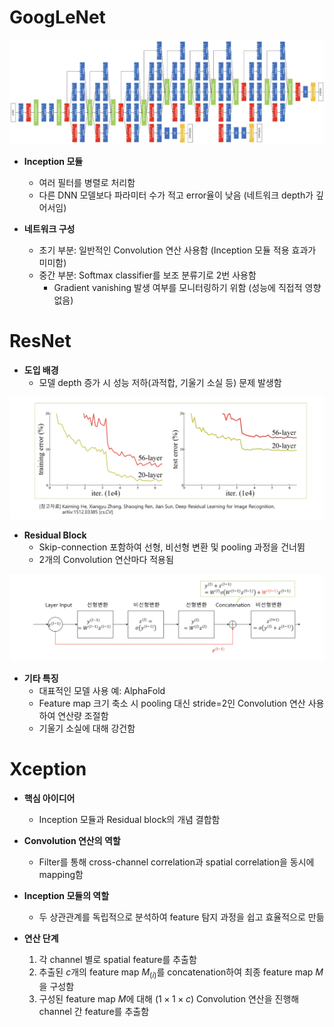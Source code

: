 # GoogLeNet
![GoogleNet](Images/GoogleNet_Architecture.png)
- **Inception 모듈**
  - 여러 필터를 병렬로 처리함
  - 다른 DNN 모델보다 파라미터 수가 적고 error율이 낮음 (네트워크 depth가 깊어서임)
  
- **네트워크 구성**
  - 초기 부분: 일반적인 Convolution 연산 사용함 (Inception 모듈 적용 효과가 미미함)
  - 중간 부분: Softmax classifier를 보조 분류기로 2번 사용함
    - Gradient vanishing 발생 여부를 모니터링하기 위함 (성능에 직접적 영향 없음)


# ResNet

- **도입 배경**
  - 모델 depth 증가 시 성능 저하(과적합, 기울기 소실 등) 문제 발생함

![](Images/깊이에%20따른%20모델%20성능.png)

- **Residual Block**
  - Skip-connection 포함하여 선형, 비선형 변환 및 pooling 과정을 건너뜀
  - 2개의 Convolution 연산마다 적용됨

![](Images/ResidualBlock.png)
  
- **기타 특징**
  - 대표적인 모델 사용 예: AlphaFold
  - Feature map 크기 축소 시 pooling 대신 stride=2인 Convolution 연산 사용하여 연산량 조절함
  - 기울기 소실에 대해 강건함


# Xception

- **핵심 아이디어**
  - Inception 모듈과 Residual block의 개념 결합함

- **Convolution 연산의 역할**
  - Filter를 통해 cross-channel correlation과 spatial correlation을 동시에 mapping함

- **Inception 모듈의 역할**
  - 두 상관관계를 독립적으로 분석하여 feature 탐지 과정을 쉽고 효율적으로 만듦

- **연산 단계**
  1. 각 channel 별로 spatial feature를 추출함
  2. 추출된 $c$개의 feature map $M_{(i)}$를 concatenation하여 최종 feature map $M$을 구성함
  3. 구성된 feature map $M$에 대해 $(1 \times 1 \times c)$ Convolution 연산을 진행해 channel 간 feature를 추출함
